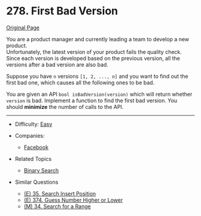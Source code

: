 # 278. First Bad Version

[Original Page](https://leetcode.com/problems/first-bad-version/description/)

You are a product manager and currently leading a team to develop a new product.   
Unfortunately, the latest version of your product fails the quality check.  
Since each version is developed based on the previous version, all the versions after a bad version are also bad.  

Suppose you have `n` versions `[1, 2, ..., n]` and you want to find out the first bad one, which causes all the following ones to be bad.

You are given an API `bool isBadVersion(version)` which will return whether `version` is bad. 
Implement a function to find the first bad version. You should **minimize** the number of calls to the API.
 
---

* Difficulty: [Easy](https://leetcode.com/problemset/all/?difficulty=Easy)
* Companies:
  * [Facebook](https://leetcode.com/company/facebook/)
* Related Topics 
  * [Binary Search](https://leetcode.com/tag/binary-search/)
   
* Similar Questions 
  * [(E) 35. Search Insert Position](https://leetcode.com/problems/search-insert-position/description/)
  * [(E) 374. Guess Number Higher or Lower](https://leetcode.com/problems/guess-number-higher-or-lower/description/)
  * [(M) 34. Search for a Range](https://leetcode.com/problems/search-for-a-range/description/)
